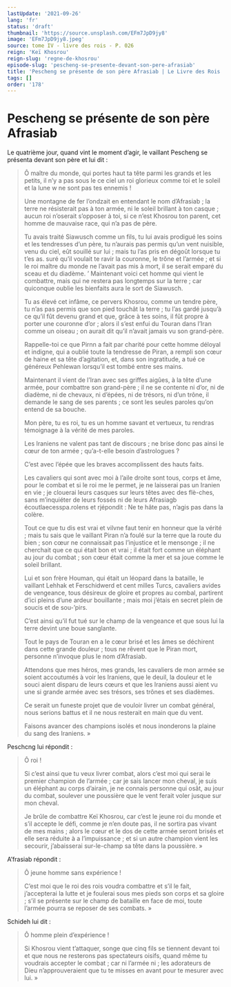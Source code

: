 ```yaml
---
lastUpdate: '2021-09-26'
lang: 'fr'
status: 'draft'
thumbnail: 'https://source.unsplash.com/EFm7JpD9jy8'
image: 'EFm7JpD9jy8.jpeg'
source: tome IV - livre des rois - P. 026
reign: 'Keï Khosrou'
reign-slug: 'regne-de-khosrou'
episode-slug: 'pescheng-se-presente-devant-son-pere-afrasiab'
title: 'Pescheng se présente de son père Afrasiab | Le Livre des Rois | Shâhnâmeh'
tags: []
order: '178'
---
```


<!-- LTeX: language=fr -->

# Pescheng se présente de son père Afrasiab

Le quatrième jour, quand vint le moment d’agir, le vaillant Pescheng se présenta devant son père et lui dit :

> Ô maître du monde, qui portes haut ta tête parmi les grands et les petits, il n’y a pas sous le ce ciel un roi glorieux comme toi et le soleil et la lune w ne sont pas tes ennemis !
>
> Une montagne de fer l’ondzait en entendant le nom d’Afrasiab ; la terre ne résisterait pas à ton armée, ni le soleil brillant à ton casque ; aucun roi n’oserait s’opposer à toi, si ce n’est Khosrou ton parent, cet homme de mauvaise race, qui n’a pas de père.
>
> Tu avais traité Siawusch comme un fils, tu lui avais prodigué les soins et les tendresses d’un père, tu n’aurais pas permis qu’un vent nuisible, venu du ciel, eût souillé sur lui ; mais tu l’as pris en dégoût lorsque tu t’es as. suré qu’il voulait te ravir la couronne, le trône et l’armée ; et si le roi maître du monde ne l’avait pas mis à mort, il se serait emparé du sceau et du diadème. ’
Maintenant voici cet homme qui vient le combattre, mais qui ne restera pas longtemps sur la terre ; car quiconque oublie les bienfaits aura le sort de Siawusch.
>
> Tu as élevé cet infâme, ce pervers Khosrou, comme un tendre père, tu n’as pas permis que son pied touchât la terre ; tu l’as gardé jusqu’à ce qu’il fût devenu grand et que, grâce à tes soins, il fût propre à porter une couronne d’or ; alors il s’est enfui du Touran dans l’Iran comme un oiseau ; on aurait dit qu’il n’avait jamais vu son grand-père.
>
> Rappelle-toi ce que Pirnn a fait par charité pour cette homme déloyal et indigne, qui a oublié toute la tendresse de Piran, a rempli son cœur de haine et sa tête d’agitation, et, dans son ingratitude, a tué ce généreux Pehlewan lorsqu’il est tombé entre ses mains.
>
> Maintenant il vient de l’Iran avec ses griffes aigûes, à la tête d’une armée, pour combattre son grand-père ; il ne se contente ni d’or, ni de diadème, ni de chevaux, ni d’épées, ni de trésors, ni d’un trône, il demande le sang de ses parents ; ce sont les seules paroles qu’on entend de sa bouche.
>
> Mon père, tu es roi, tu es un homme savant et vertueux, tu rendras témoignage à la vérité de mes paroles.
>
> Les Iraniens ne valent pas tant de discours ; ne brise donc pas ainsi le cœur de ton armée ; qu’a-t-elle besoin d’astrologues ?
>
> C’est avec l’épée que les braves accomplissent des hauts faits.
>
> Les cavaliers qui sont avec moi à l’aile droite sont tous, corps et âme, pour le combat et si le roi me le permet, je ne laisserai pas un Iranien en vie ; je clouerai leurs casques sur leurs têtes avec des flè-ches, sans m’inquiéter de leurs fossés ni de leurs Afrasiagb écoutlaecesspa.rolens et rjépondit : Ne te hâte pas, n’agis pas dans la colère.
>
> Tout ce que tu dis est vrai et vilvne faut tenir en honneur que la vérité ; mais tu sais que le vaillant Piran n’a foulé sur la terre que la route du bien ; son cœur ne connaissait pas l’injustice et le mensonge ; il ne cherchait que ce qui était bon et vrai ; il était fort comme un éléphant au jour du combat ; son cœur était comme la mer et sa joue comme le soleil brillant.
>
> Lui et son frère Houman, qui était un léopard dans la bataille, le vaillant Lehhak et Ferschidwerd et cent milles Turcs, cavaliers avides de vengeance, tous désireux de gloire et propres au combal, partirent d’ici pleins d’une ardeur bouillante ; mais moi j’étais en secret plein de soucis et de sou-’pirs.
>
> C’est ainsi qu’il fut tué sur le champ de la vengeance et que sous lui la terre devint une boue sanglante.
>
> Tout le pays de Touran en a le cœur brisé et les âmes se déchirent dans cette grande douleur ; tous ne rêvent que le Piran mort, personne n’invoque plus le nom d’Afrasiab.
>
> Attendons que mes héros, mes grands, les cavaliers de mon armée se soient accoutumés à voir les Iraniens, que le deuil, la douleur et le souci aient disparu de leurs cœurs et que les Iraniens aussi aient vu une si grande armée avec ses trésors, ses trônes et ses diadèmes.
>
> Ce serait un funeste projet que de vouloir livrer un combat général, nous serions battus et il ne nous resterait en main que du vent.
>
> Faisons avancer des champions isolés et nous inonderons la plaine du sang des Iraniens. »

Peschcng lui répondit :

> Ô roi !
>
> Si c’est ainsi que tu veux livrer combat, alors c’est moi qui serai le premier champion de l’armée ; car je sais lancer mon cheval, je suis un éléphant au corps d’airain, je ne connais personne qui osât, au jour du combat, soulever une poussière que le vent ferait voler jusque sur mon cheval.
>
> Je brûle de combattre Keï Khosrou, car c’est le jeune roi du monde et s’il accepte le défi, comme je n’en doute pas, il ne sortira pas vivant de mes mains ; alors le cœur et le dos de cette armée seront brisés et elle sera réduite à a l’impuissance ; et si un autre champion vient les secourir, j’abaisserai sur-le-champ sa tête dans la poussière. »

A’frasiab répondit :

> Ô jeune homme sans expérience ! 
>
>C’est moi que le roi des rois voudra combattre et s’il le fait, j’accepterai la lutte et je foulerai sous mes pieds son corps et sa gloire ; s’il se présente sur le champ de bataille en face de moi, toute l’armée pourra se reposer de ses combats. »

Schideh lui dit :

> Ô homme plein d’expérience !
>
> Si Khosrou vient t’attaquer, songe que cinq fils se tiennent devant toi et que nous ne resterons pas spectateurs oisifs, quand même tu voudrais accepter le combat ; car ni l’armée ni ; les adorateurs de Dieu n’approuveraient que tu te misses en avant pour te mesurer avec lui. »
